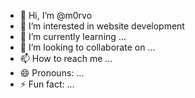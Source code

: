 - 👋 Hi, I’m @m0rvo
- 👀 I’m interested in website development
- 🌱 I’m currently learning ...
- 💞️ I’m looking to collaborate on ...
- 📫 How to reach me ...
- 😄 Pronouns: ...
- ⚡ Fun fact: ...

<!---
m0rvo/m0rvo is a ✨ special ✨ repository because its `README.md` (this file) appears on your GitHub profile.
You can click the Preview link to take a look at your changes.
--->
